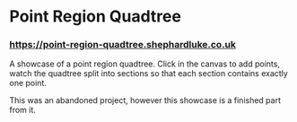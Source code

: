 # Point Region Quadtree
### https://point-region-quadtree.shephardluke.co.uk
A showcase of a point region quadtree. Click in the canvas to add points, watch the quadtree split into sections so that each section contains exactly one point.

This was an abandoned project, however this showcase is a finished part from it.
